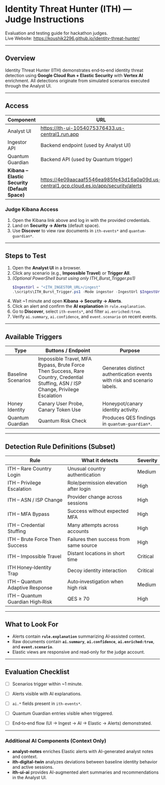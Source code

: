 # Identity Threat Hunter (ITH) — Judge Instructions

Evaluation and testing guide for hackathon judges.  
Live Website: https://koushik2296.github.io/identity-threat-hunter/

---

## Overview

Identity Threat Hunter (ITH) demonstrates end‑to‑end identity threat detection using **Google Cloud Run + Elastic Security** with **Vertex AI** enrichment. All detections originate from simulated scenarios executed through the Analyst UI.

---

## Access

| Component | URL | Credentials |
|---|---|---|
| Analyst UI | https://ith-ui-1054075376433.us-central1.run.app | — |
| Ingestor API | Backend endpoint (used by Analyst UI) | — |
| Quantum Guardian | Backend API (used by Quantum trigger) | — |
| **Kibana – Elastic Security (Default Space)** | https://4e09aacaaf5546ea985fe43d16a0a09d.us-central1.gcp.cloud.es.io/app/security/alerts | **Username:** `ith_judge` • **Password:** `Hackathon2025` |

### Judge Kibana Access
1. Open the Kibana link above and log in with the provided credentials.
2. Land on **Security → Alerts** (default space).
3. Use **Discover** to view raw documents in `ith-events*` and `quantum-guardian*`.

---

## Steps to Test

1. Open the **Analyst UI** in a browser.
2. Click any scenario (e.g., **Impossible Travel**) or **Trigger All**.
3. *(Optional PowerShell burst using only ITH_Burst_Trigger.ps1)*
   ```powershell
   $IngestUrl = "<ITH_INGESTOR_URL>/ingest"
   .\scripts\ITH_Burst_Trigger.ps1 -Mode ingestor -IngestUrl $IngestUrl -BurstSeconds 60
   ```
4. Wait ~1 minute and open **Kibana → Security → Alerts**.
5. Click an alert and confirm the **AI explanation** in `rule.explanation`.
6. Go to **Discover**, select `ith-events*`, and filter `ai.enriched:true`.
7. Verify `ai.summary`, `ai.confidence`, and `event.scenario` on recent events.

---

## Available Triggers

| Type | Buttons / Endpoint | Purpose |
|---|---|---|
| Baseline Scenarios | Impossible Travel, MFA Bypass, Brute Force Then Success, Rare Country, Credential Stuffing, ASN / ISP Change, Privilege Escalation | Generates distinct authentication events with risk and scenario labels. |
| Honey Identity | Canary User Probe, Canary Token Use | Honeypot/canary identity activity. |
| Quantum Guardian | Quantum Risk Check | Produces QES findings in `quantum-guardian*`. |

---

## Detection Rule Definitions (Subset)

| Rule | What it detects | Severity |
|---|---|---|
| ITH – Rare Country Login | Unusual country authentication | Medium |
| ITH – Privilege Escalation | Role/permission elevation after login | High |
| ITH – ASN / ISP Change | Provider change across sessions | High |
| ITH – MFA Bypass | Success without expected MFA | High |
| ITH – Credential Stuffing | Many attempts across accounts | High |
| ITH – Brute Force Then Success | Failures then success from same source | High |
| ITH – Impossible Travel | Distant locations in short time | Critical |
| ITH Honey‑Identity Trap | Decoy identity interaction | Critical |
| ITH – Quantum Adaptive Response | Auto‑investigation when high risk | Medium |
| ITH – Quantum Guardian High‑Risk | QES ≥ 70 | High |

---

## What to Look For

- Alerts contain **`rule.explanation`** summarizing AI‑assisted context.
- Raw documents contain **`ai.summary`**, **`ai.confidence`**, **`ai.enriched:true`**, and **`event.scenario`**.
- Elastic views are responsive and read‑only for the judge account.

---

## Evaluation Checklist

- [ ] Scenarios trigger within ~1 minute.
- [ ] Alerts visible with AI explanations.
- [ ] `ai.*` fields present in `ith-events*`.
- [ ] Quantum Guardian entries visible when triggered.
- [ ] End‑to‑end flow (UI → Ingest → AI → Elastic → Alerts) demonstrated.


---

### Additional AI Components (Context Only)
- **analyst-notes** enriches Elastic alerts with AI-generated analyst notes and context.
- **ith-digital-twin** analyzes deviations between baseline identity behavior and active sessions.
- **ith-ui-ai** provides AI-augmented alert summaries and recommendations in the Analyst UI.
